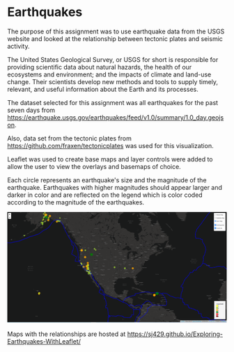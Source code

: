 # Earthquakes


 The purpose of this assignment was to use earthquake data from the USGS website and looked at the relationship between tectonic plates and seismic activity.  


The United States Geological Survey, or USGS for short is responsible for providing scientific data about natural hazards, the health of our ecosystems and environment; and the impacts of climate and land-use change. Their scientists develop new methods and tools to supply timely, relevant, and useful information about the Earth and its processes.



The dataset selected for this assignment was all earthquakes for the past seven days from https://earthquake.usgs.gov/earthquakes/feed/v1.0/summary/1.0_day.geojson.

Also, data set from the tectonic plates from https://github.com/fraxen/tectonicplates was used for this visualization.

 
Leaflet was used to create base maps and layer controls were added to allow the user to view the overlays and basemaps of choice. 

Each circle represents an earthquake's size and the magnitude of the earthquake.  Earthquakes with higher magnitudes should appear larger and darker in color and are reflected on the legend which is color coded according to the magnitude of the earthquakes.


![](Leaflet-Step-1/Images/Capture%20faultline%20final.PNG)


Maps with the relationships are hosted at https://sj429.github.io/Exploring-Earthquakes-WithLeaflet/






